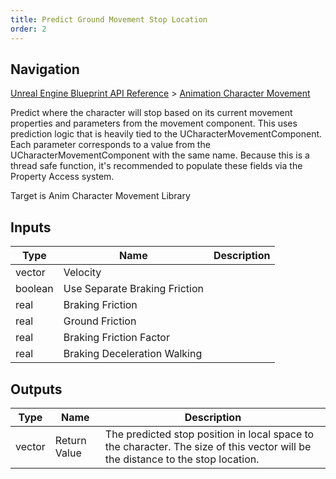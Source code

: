 ```yaml
---
title: Predict Ground Movement Stop Location
order: 2
---
```

## Navigation

[Unreal Engine Blueprint API Reference](https://dev.epicgames.com/documentation/en-us/unreal-engine/BlueprintAPI) > [Animation Character Movement](https://dev.epicgames.com/documentation/en-us/unreal-engine/BlueprintAPI/AnimationCharacterMovement)

Predict where the character will stop based on its current movement properties and parameters from the movement component.
This uses prediction logic that is heavily tied to the UCharacterMovementComponent.
Each parameter corresponds to a value from the UCharacterMovementComponent with the same name.
Because this is a thread safe function, it's recommended to populate these fields via the Property Access system.

Target is Anim Character Movement Library

## Inputs

| Type | Name | Description |
| --- | --- | --- |
| vector | Velocity |  |
| boolean | Use Separate Braking Friction |  |
| real | Braking Friction |  |
| real | Ground Friction |  |
| real | Braking Friction Factor |  |
| real | Braking Deceleration Walking |  |

## Outputs

| Type | Name | Description |
| --- | --- | --- |
| vector | Return Value | The predicted stop position in local space to the character. The size of this vector will be the distance to the stop location. |
